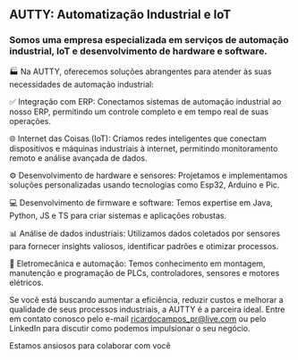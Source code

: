 ## AUTTY: Automatização Industrial e IoT
### Somos uma empresa especializada em serviços de automação industrial, IoT e desenvolvimento de hardware e software.

🏭 Na AUTTY, oferecemos soluções abrangentes para atender às suas necessidades de automação industrial:

✅ Integração com ERP: Conectamos sistemas de automação industrial ao nosso ERP, permitindo um controle completo e em tempo real de suas operações.

🌐 Internet das Coisas (IoT): Criamos redes inteligentes que conectam dispositivos e máquinas industriais à internet, permitindo monitoramento remoto e análise avançada de dados.

⚙️ Desenvolvimento de hardware e sensores: Projetamos e implementamos soluções personalizadas usando tecnologias como Esp32, Arduino e Pic.

💻 Desenvolvimento de firmware e software: Temos expertise em Java, Python, JS e TS para criar sistemas e aplicações robustas.

📊 Análise de dados industriais: Utilizamos dados coletados por sensores para fornecer insights valiosos, identificar padrões e otimizar processos.

🔧 Eletromecânica e automação: Temos conhecimento em montagem, manutenção e programação de PLCs, controladores, sensores e motores elétricos.

Se você está buscando aumentar a eficiência, reduzir custos e melhorar a qualidade de seus processos industriais, a AUTTY é a parceira ideal. Entre em contato conosco pelo e-mail ricardocampos_pr@live.com ou pelo LinkedIn para discutir como podemos impulsionar o seu negócio.

Estamos ansiosos para colaborar com você

